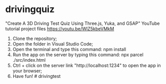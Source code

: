 # drivingquiz

"Create A 3D Driving Test Quiz Using Three.js, Yuka, and GSAP" YouTube tutorial project files https://youtu.be/WIZ5kbeVMkM

1. Clone the repository;
2. Open the folder in Visual Studio Code;
3. Open the terminal and type this command: npm install
4. Run the app on the server by typing this command: npx parcel ./src/index.html
5. Ctrl + click on the server link "http://localhost:1234" to open the app in your browser;
6. Have fun!
#   d r i v i n g t e s t  
 